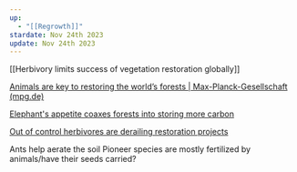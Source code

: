 ```yaml
---
up:
  - "[[Regrowth]]"
stardate: Nov 24th 2023
update: Nov 24th 2023
---
```

[[Herbivory limits success of vegetation restoration globally]]

[Animals are key to restoring the world’s forests | Max-Planck-Gesellschaft (mpg.de)](https://www.mpg.de/19560696/1125-ornr-animals-are-key-to-restoring-the-world-s-forests-987453-x)

[Elephant's appetite coaxes forests into storing more carbon](https://www.anthropocenemagazine.org/2023/01/the-voracious-appetite-of-forest-elephants-can-coax-forests-into-storing-more-carbon/)

[Out of control herbivores are derailing restoration projects](https://www.anthropocenemagazine.org/2023/11/out-of-control-herbivores-are-derailing-restoration-projects-around-the-globe/)

Ants help aerate the soil
Pioneer species are mostly fertilized by animals/have their seeds carried?

